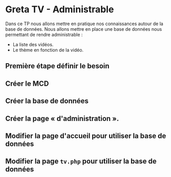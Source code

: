 # Greta TV - Administrable

Dans ce TP nous allons mettre en pratique nos connaissances autour de la base de données. Nous allons mettre en place une base de données nous permettant de rendre administrable :

- La liste des vidéos.
- Le thème en fonction de la vidéo.

## Première étape définir le besoin

## Créer le MCD

## Créer la base de données

## Créer la page « d'administration ».

## Modifier la page d'accueil pour utiliser la base de données

## Modifier la page `tv.php` pour utiliser la base de données
